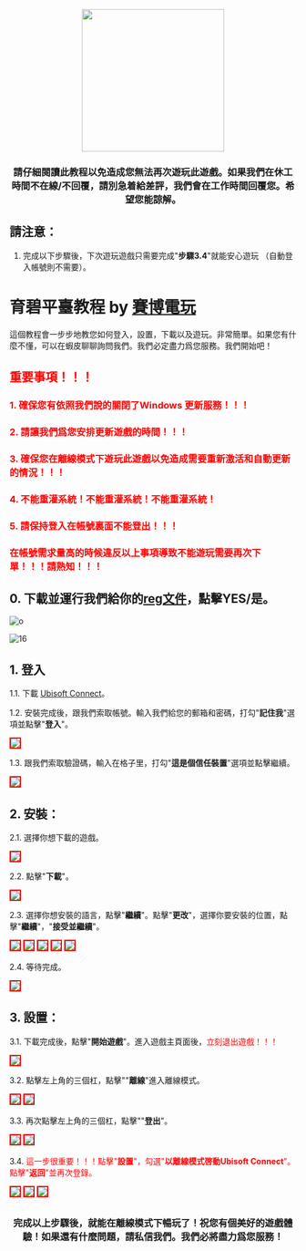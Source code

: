 <p align="center">
<img src="https://user-images.githubusercontent.com/91774682/136349945-a873c338-cb9c-40db-b596-12ccba0a2192.png" width="250" height="250">
</p>

<center> <h3>請仔細閱讀此教程以免造成您無法再次遊玩此遊戲。如果我們在休工時間不在線/不回覆，請別急着給差評，我們會在工作時間回覆您。希望您能諒解。</h3> </center>

## 請注意：
1. 完成以下步驟後，下次遊玩遊戲只需要完成"**步驟3.4**"就能安心遊玩 （自動登入帳號則不需要）。
 
# 育碧平臺教程 by [賽博電玩](https://shopee.tw/selina860208)
這個教程會一步步地教您如何登入，設置，下載以及遊玩。非常簡單。如果您有什麼不懂，可以在蝦皮聊聊詢問我們。我們必定盡力爲您服務。我們開始吧！

## <span style="color: red;">重要事項！！！</span>
### <span style="color: red;">1. 確保您有依照我們說的關閉了Windows 更新服務！！！</span>
### <span style="color: red;">2. 請讓我們爲您安排更新遊戲的時間！！！</span>
### <span style="color: red;">3. 確保您在離線模式下遊玩此遊戲以免造成需要重新激活和自動更新的情況！！！</span>
### <span style="color: red;">4. 不能重灌系統！不能重灌系統！不能重灌系統！</span>
### <span style="color: red;">5. 請保持登入在帳號裏面不能登出！！！</span>

### <span style="color: red;">在帳號需求量高的時候違反以上事項導致不能遊玩需要再次下單！！！請熟知！！！</span>

## 0. 下載並運行我們給你的[reg文件](https://github.com/cyberspace1902/Cyber-Space-Guide/releases/download/o%3B%3B/pauseupdate.reg)，點擊YES/是。

![o](https://user-images.githubusercontent.com/91774682/146409843-91957c78-387d-4762-872c-3b5b38264482.jpg)

![16](https://user-images.githubusercontent.com/91774682/146410001-2bfae0e8-d19b-4ded-81df-8f9b8661454c.jpg)

## 1. 登入

1.1. 下載 [Ubisoft Connect](https://ubi.li/4vxt9)。

1.2. 安裝完成後，跟我們索取帳號。輸入我們給您的郵箱和密碼，打勾"**記住我**"選項並點擊"**登入**"。

<img src="https://user-images.githubusercontent.com/91774682/136170326-a3048df8-c359-442e-bdc5-7374670025fe.jpg" style="border: 2px solid red" />

1.3. 跟我們索取驗證碼，輸入在格子里，打勾"**這是個信任裝置**"選項並點擊繼續。

<img src="https://user-images.githubusercontent.com/91774682/136171178-a69e9bd6-03be-4cce-b0d2-6c3a8ee43a42.jpg" style="border: 2px solid red" />

## 2. 安裝：

2.1. 選擇你想下載的遊戲。

<img src="https://user-images.githubusercontent.com/91774682/136171306-1f25687e-fbdd-46d6-848b-07113b1b86e7.jpg" style="border: 2px solid red" />

2.2. 點擊"**下載**"。

<img src="https://user-images.githubusercontent.com/91774682/136171542-2ce3a304-06f4-4836-97a8-5c91f7dc326b.jpg" style="border: 2px solid red" />

2.3. 選擇你想安裝的語言，點擊"**繼續**"。點擊"**更改**"，選擇你要安裝的位置，點擊"**繼續**"，"**接受並繼續**"。

<img src="https://user-images.githubusercontent.com/91774682/136171952-5d61eb4a-5367-415f-9aed-1a681a988d05.jpg" style="border: 2px solid red" />

<img src="https://user-images.githubusercontent.com/91774682/136361896-6cf32270-1bf2-4f73-ae46-0bf85637c0fe.jpg" style="border: 2px solid red" />

<img src="https://user-images.githubusercontent.com/91774682/136361904-b1444cd0-9dfb-4b6d-a5bd-c32687cf0d78.jpg" style="border: 2px solid red" />

<img src="https://user-images.githubusercontent.com/91774682/136361905-faf015fb-71ec-4a61-99b2-0bfcdef4f3bf.jpg" style="border: 2px solid red" />

<img src="https://user-images.githubusercontent.com/91774682/136171934-20e3f96b-d106-453c-84b9-c1cd6cbf30f2.jpg" style="border: 2px solid red" />

2.4. 等待完成。

<img src="https://user-images.githubusercontent.com/91774682/136361909-2009d59d-286f-43f3-8c66-304b580d9a12.jpg" style="border: 2px solid red" />

## 3. 設置：

3.1. 下載完成後，點擊"**開始遊戲**"。進入遊戲主頁面後，<span style="color: red;">立刻退出遊戲！！！</span>

<img src="https://user-images.githubusercontent.com/91774682/136172705-31286c8e-6b3d-4e05-a633-05815dafdb04.jpg" style="border: 2px solid red" />

3.2. 點擊左上角的三個杠，點擊""**離線**"進入離線模式。

<img src="https://user-images.githubusercontent.com/91774682/136173506-916a8a3d-4b27-4f4e-a1aa-cda537f1d391.jpg" style="border: 2px solid red" />
     
<img src="https://user-images.githubusercontent.com/91774682/136174263-e05cd8f5-93b0-43f3-9ff0-cdeaf711786c.jpg" style="border: 2px solid red" />

3.3. 再次點擊左上角的三個杠，點擊""**登出**"。

<img src="https://user-images.githubusercontent.com/91774682/136174091-19da536e-6353-463f-b243-272aaf2676af.jpg" style="border: 2px solid red" />

<img src="https://user-images.githubusercontent.com/91774682/136174105-a08fde0f-e53f-4732-aed5-ebfe6eb7b7fe.jpg" style="border: 2px solid red" />


3.4. <span style="color: red;">這一步很重要！！！點擊"**設置**"，勾選"**以離線模式啓動Ubisoft Connect**"。點擊"**返回**"並再次登錄。</span>

<img src="https://user-images.githubusercontent.com/91774682/136174503-64f9d66a-bdde-42ec-95c6-5111a49124ce.jpg" style="border: 2px solid red" />

<img src="https://user-images.githubusercontent.com/91774682/136174497-8d1a88e9-7142-4399-983d-1bf265d735b7.jpg" style="border: 2px solid red" />

<img src="https://user-images.githubusercontent.com/91774682/136174484-015e2a3f-6658-45a0-94d7-6cb4d89d0757.jpg" style="border: 2px solid red" />

<h2></h2>

<center> <h3>完成以上步驟後，就能在離線模式下暢玩了！祝您有個美好的遊戲體驗！如果還有什麼問題，請私信我們。我們必將盡力爲您服務！</h3> </center>

